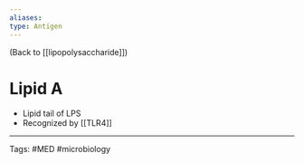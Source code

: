 ```yaml
---
aliases: 
type: Antigen
---
```


(Back to [[lipopolysaccharide]])

# Lipid A

- Lipid tail of LPS
- Recognized by [[TLR4]]

---
Tags: #MED #microbiology 